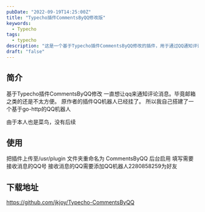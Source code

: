 ```yaml
---
pubDate: "2022-09-19T14:25:00Z"
title: "Typecho插件CommentsByQQ修改版"
keywords:
  - Typecho
tags:
  - typecho
description: "这是一个基于Typecho插件CommentsByQQ修改的插件，用于通过QQ通知评论消息。原作者的插件QQ机器人已经无法使用，因此作者自己搭建了一个基于go-http的QQ机器人。使用时只需添加QQ机器人153985848为好友，并在后台设置中填写接收消息的QQ号即可。插件的下载地址为https://blogcdn.asbid.cn/2022/09/28/1664332031.zip。"
draft: "false"
---
```


## 简介

基于Typecho插件CommentsByQQ修改 
一直想让qq来通知评论消息。毕竟邮箱之类的还是不太方便。 
原作者的插件QQ机器人已经挂了。
所以我自己搭建了一个基于go-http的QQ机器人 

由于本人也是菜鸟，没有后续

## 使用

把插件上传至/usr/plugin
文件夹重命名为 CommentsByQQ
后台启用
填写需要接收消息的QQ号
接收消息的QQ需要添加QQ机器人2280858259为好友

## 下载地址

 https://github.com/jkjoy/Typecho-CommentsByQQ